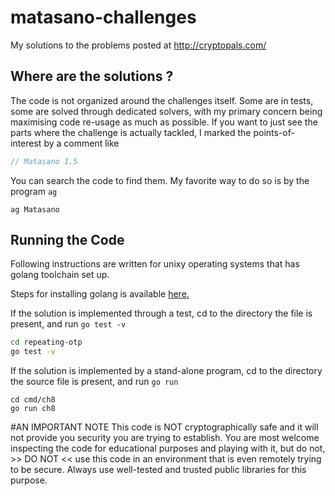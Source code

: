 # matasano-challenges
My solutions to the problems posted at http://cryptopals.com/


## Where are the solutions ?
The code is not organized around the challenges itself. Some are in tests, some are solved through dedicated solvers,
with my primary concern being maximising code re-usage as much as possible. If you want to just see the parts where
the challenge is actually tackled, I marked the points-of-interest by a comment like

```go
// Matasano 1.5
```

You can search the code to find them. My favorite way to do so is by the program `ag`

```shell
ag Matasano
```


## Running the Code
Following instructions are written for unixy operating systems that has golang toolchain set up.

Steps for installing golang is available [here.](https://golang.org/doc/install)

If the solution is implemented through a test, cd to the directory the file is present, and run `go test -v`

```bash
cd repeating-otp
go test -v
```

If the solution is implemented by a stand-alone program, cd to the directory the source file is present, and run `go run`

```
cd cmd/ch8
go run ch8
```


#AN IMPORTANT NOTE
This code is NOT cryptographically safe and it will not provide you security you are trying to establish. You are
most welcome inspecting the code for educational purposes and playing with it, but do not, >> DO NOT << use this code
in an environment that is even remotely trying to be secure. Always use well-tested and trusted public libraries for
this purpose.